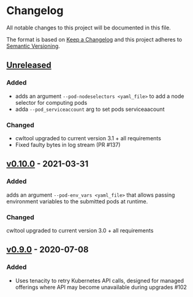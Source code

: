 # Changelog

All notable changes to this project will be documented in this file.

The format is based on [Keep a Changelog](http://keepachangelog.com/en/1.0.0/)
and this project adheres to [Semantic Versioning](http://semver.org/spec/v2.0.0.html).

## [Unreleased]

### Added

- adds an argument `--pod-nodeselectors <yaml_file>` to add a node selector for computing pods
- adda `--pod_serviceaccount` arg to set pods serviceaacount 

### Changed

- cwltool upgraded to current version 3.1 + all requirements
- Fixed faulty bytes in log stream (PR #137)

## [v0.10.0] - 2021-03-31

### Added

adds an argument `--pod-env_vars <yaml_file>` that allows passing environment variables to the submitted pods at runtime.

### Changed

cwltool upgraded to current version 3.0 + all requirements

## [v0.9.0] - 2020-07-08

### Added
- Uses tenacity to retry Kubernetes API calls, designed for managed offerings where API may become unavailable during upgrades #102

[Unreleased]: <https://github.com/Duke-GCB/calrissian/compare/master...dev>
[v0.10.0]: <https://github.com/Duke-GCB/calrissian/compare/0.9.0...0.10.0>
[v0.9.0]: <https://github.com/Duke-GCB/calrissian/compare/0.8.0...0.9.0>
